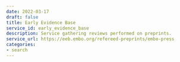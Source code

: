 ```yaml
---
date: 2022-03-17
draft: false
title: Early Evidence Base
service_id: early_evidence_base
description: Service gathering reviews performed on preprints.
service_url: https://eeb.embo.org/refereed-preprints/embo-press
categories:
- search
---
```



